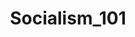 ---
title: Socialism_101
crosslinks:
- socialism
- communism101
- communism
- Anarchy101
- youtubefactsbot
- marxism_101
- CapitalismVSocialism
- DebateCommunism
- LateStageCapitalism
- ShitLiberalsSay
- youtubot
- Anarchism
- AskHistorians
- shitleftistssay
- Anarcho_Capitalism
- mutualism
- badeconomics
- FULLCOMMUNISM
- RadicalChristianity
- Market_Socialism
---